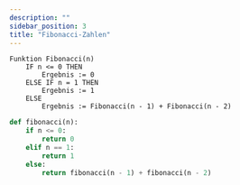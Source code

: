 ```yaml
---
description: ""
sidebar_position: 3
title: "Fibonacci-Zahlen"
---
```

```pseudocode title="Pseudocode"
Funktion Fibonacci(n)
    IF n <= 0 THEN
        Ergebnis := 0
    ELSE IF n = 1 THEN
        Ergebnis := 1
    ELSE
        Ergebnis := Fibonacci(n - 1) + Fibonacci(n - 2)
```

```python title="Python"
def fibonacci(n):
    if n <= 0:
        return 0
    elif n == 1:
        return 1
    else:
        return fibonacci(n - 1) + fibonacci(n - 2)

```
